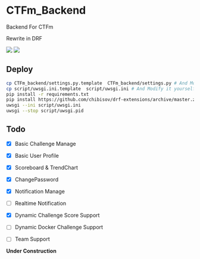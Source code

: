 # CTFm_Backend

Backend For CTFm

Rewrite in DRF

![](https://img.shields.io/pypi/djversions/djangorestframework) ![](https://img.shields.io/github/last-commit/EkiXu/CTFm_Backend)

## Deploy

```bash
cp CTFm_backend/settings.py.template  CTFm_backend/settings.py # And Modify it yourself
cp script/uwsgi.ini.template  script/uwsgi.ini # And Modify it yourself
pip install -r requirements.txt
pip install https://github.com/chibisov/drf-extensions/archive/master.zip # drf-extensions for cache and nest router
uwsgi --ini script/uwsgi.ini
uwsgi --stop script/uwsgi.pid
```

## Todo

- [x] Basic Challenge Manage
- [x] Basic User Profile
- [x] Scoreboard & TrendChart
- [x] ChangePassword
- [X] Notification Manage
- [ ] Realtime Notification
- [x] Dynamic Challenge Score Support
- [ ] Dynamic Docker Challenge Support
- [ ] Team Support


**Under Construction**